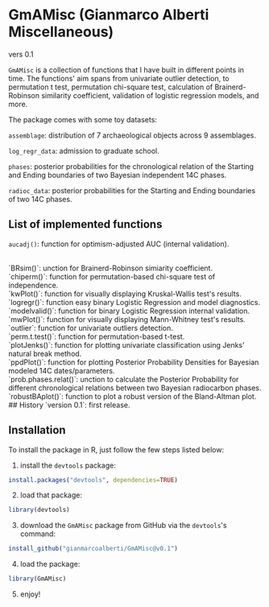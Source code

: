 # GmAMisc (Gianmarco Alberti Miscellaneous)
vers 0.1

`GmAMisc` is a collection of functions that I have built in different points in time. The functions' aim spans from univariate outlier detection, to permutation t test, permutation chi-square test, calculation of Brainerd-Robinson similarity coefficient, validation of logistic regression models, and more. 

The package comes with some toy datasets:

`assemblage`: distribution of 7 archaeological objects across 9 assemblages.

`log_regr_data`: admission to graduate school.

`phases`: posterior probabilities for the chronological relation of the Starting and Ending boundaries of two Bayesian independent 14C phases.

`radioc_data`: posterior probabilities for the Starting and Ending boundaries of two 14C phases.


## List of implemented functions
`aucadj()`: function for optimism-adjusted AUC (internal validation).

<br>
`BRsim()`: unction for Brainerd-Robinson simiarity coefficient.

<br>
`chiperm()`: function for permutation-based chi-square test of independence.

<br>
`kwPlot()`: function for visually displaying Kruskal-Wallis test's results.

<br>
`logregr()`: function easy binary Logistic Regression and model diagnostics.

<br>
`modelvalid()`: function for binary Logistic Regression internal validation.

<br>
`mwPlot()`: function for visually displaying Mann-Whitney test's results.

<br>
`outlier`: function for univariate outliers detection.

<br>
`perm.t.test()`: function for permutation-based t-test.

<br>
`plotJenks()`: function for plotting univariate classification using Jenks' natural break method.

<br>
`ppdPlot()`: function for plotting Posterior Probability Densities for Bayesian modeled 14C dates/parameters.

<br>
`prob.phases.relat()`: unction to calculate the Posterior Probability for different chronological relations between two Bayesian radiocarbon phases.

<br>
`robustBAplot()`: function to plot a robust version of the Bland-Altman plot.


<br>
## History
`version 0.1`: first release.


## Installation
To install the package in R, just follow the few steps listed below:

1) install the `devtools` package:  
```r
install.packages("devtools", dependencies=TRUE)
```
2) load that package: 
```r
library(devtools)
```
3) download the `GmAMisc` package from GitHub via the `devtools`'s command: 
```r
install_github("gianmarcoalberti/GmAMisc@v0.1")
```
4) load the package: 
```r
library(GmAMisc)
```
5) enjoy!
